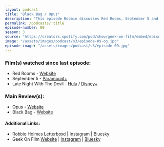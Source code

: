 ```yaml
---
layout: podcast
title: "Black Bag / Opus"
description: "This episode Robbie discusses Red Rooms, September 5 and Late Night With The Devil with a main reviews of Opus and Black Bag."
permalink: /podcasts/:title
episode-number: 09
season: 3
source: "https://creators.spotify.com/pod/show/geek-on-film/embed/episodes/S3-E09---Black-Bag--Opus-e308eq1"
image: "/assets/images/podcast/s3/episode-09-og.jpg"
episode-image: "/assets/images/podcast/s3/episode-09.jpg"
---
```


<section>
  <h3>Film(s) watched since last episode:</h3>
  <ul>
    <li>Red Rooms - <a href="https://redrooms.official.film/" rel="ugc noopener noreferrer" target="_blank">Website</a></li>
    <li>September 5 - <a href="https://www.paramountplus.com/movies/video/8PT5sjd0j0SMVW3AYu6iSz_WsDF8wl5b/" rel="ugc noopener noreferrer" target="_blank">Paramount+</a></li>
    <li>Late Night With The Devil - <a href="https://www.hulu.com/movie/late-night-with-the-devil-a5c3c6e5-da1c-40ec-b708-4c7987689657" rel="ugc noopener noreferrer" target="_blank">Hulu</a> / <a href="https://www.disneyplus.com/browse/entity-a5c3c6e5-da1c-40ec-b708-4c7987689657" rel="ugc noopener noreferrer" target="_blank">Disney+</a></li>
  </ul>
  </section>
  
<section>
  <h3>Main Review(s):</h3>
  <ul>
    <li>Opus - <a href="https://a24films.com/films/opus" rel="ugc noopener noreferrer" target="_blank">Website</a></li>
    <li>Black Bag - <a href="https://www.focusfeatures.com/black-bag/" rel="ugc noopener noreferrer" target="_blank">Website</a></li>
  </ul>
</section>
<section>
  <h4>Additional Links:</h4>
  <ul>
    <li>Robbie Holmes <a href="https://letterboxd.com/robbiethegeek/" rel="ugc noopener noreferrer" target="_blank">Letterboxd</a> | <a href="https://www.instagram.com/robbiethegeek/" rel="ugc noopener noreferrer" target="_blank">Instagram</a> | <a href="https://bsky.app/profile/robbiethegeek.bsky.social" rel="ugc noopener noreferrer" target="_blank">Bluesky</a></li>
    <li>Geek On Film <a href="https://geekonfilm.com/" rel="ugc noopener noreferrer" target="_blank">Website</a> | <a href="https://www.instagram.com/geekonfilmcom/" rel="ugc noopener noreferrer" target="_blank">Instagram</a> | <a href="https://bsky.app/profile/geekonfilm.bsky.social" rel="ugc noopener noreferrer" target="_blank">Bluesky</a></li>
  </ul>
</section>
